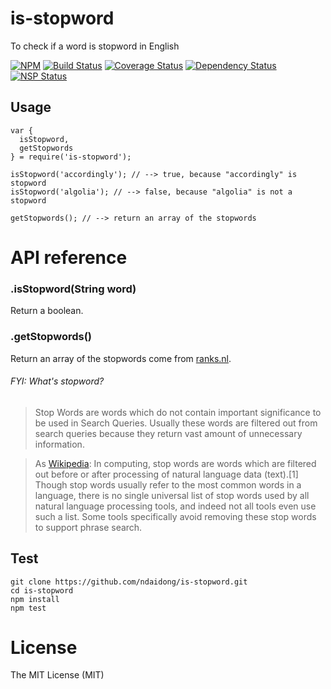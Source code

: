 # is-stopword
To check if a word is stopword in English

[![NPM](https://badge.fury.io/js/is-stopword.svg)](https://badge.fury.io/js/is-stopword)
[![Build Status](https://travis-ci.org/ndaidong/is-stopword.svg?branch=master)](https://travis-ci.org/ndaidong/is-stopword)
[![Coverage Status](https://coveralls.io/repos/github/ndaidong/is-stopword/badge.svg?branch=master)](https://coveralls.io/github/ndaidong/is-stopword?branch=master)
[![Dependency Status](https://gemnasium.com/badges/github.com/ndaidong/is-stopword.svg)](https://gemnasium.com/github.com/ndaidong/is-stopword)
[![NSP Status](https://nodesecurity.io/orgs/techpush/projects/adfe32ab-aff2-4578-833b-180843d3f427/badge)](https://nodesecurity.io/orgs/techpush/projects/adfe32ab-aff2-4578-833b-180843d3f427)


## Usage

```
var {
  isStopword,
  getStopwords
} = require('is-stopword');

isStopword('accordingly'); // --> true, because "accordingly" is stopword
isStopword('algolia'); // --> false, because "algolia" is not a stopword

getStopwords(); // --> return an array of the stopwords
```

# API reference

### .isStopword(String word)

Return a boolean.

### .getStopwords()

Return an array of the stopwords come from [ranks.nl](http://www.ranks.nl/stopwords).

###### FYI: *What's stopword?*

> Stop Words are words which do not contain important significance to be used in Search Queries. Usually these words are filtered out from search queries because they return vast amount of unnecessary information.


> As [Wikipedia](https://en.wikipedia.org/wiki/Stop_words):
> In computing, stop words are words which are filtered out before or after processing of natural language data (text).[1] Though stop words usually refer to the most common words in a language, there is no single universal list of stop words used by all natural language processing tools, and indeed not all tools even use such a list. Some tools specifically avoid removing these stop words to support phrase search.


## Test

```
git clone https://github.com/ndaidong/is-stopword.git
cd is-stopword
npm install
npm test
```

# License

The MIT License (MIT)
